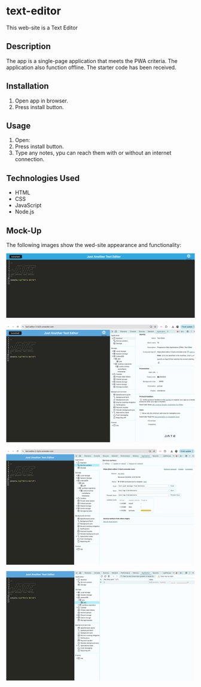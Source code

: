# text-editor
This web-site is a Text Editor

## Description

The app is a single-page application that meets the PWA criteria. The application also function offline.
The starter code has been received.

## Installation
1. Open app in browser.
2. Press install button.

## Usage

1. Open:
2. Press install button.
3. Type any notes, ypu can reach them with or without an internet connection.

## Technologies Used
- HTML
- CSS
- JavaScript
- Node.js

## Mock-Up
The following images show the wed-site appearance and functionality:

![Getting Started](./client/src/images/mock-up/text-editor-1.png)

![Getting Started](./client/src/images/mock-up/text-editor-2.png)

![Getting Started](./client/src/images/mock-up/text-editor-3.png)

![Getting Started](./client/src/images/mock-up/text-editor-4.png)
